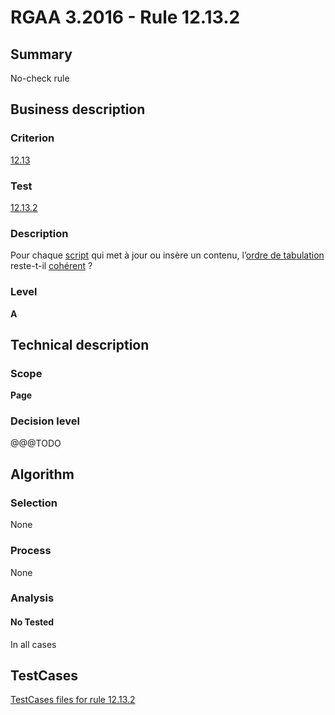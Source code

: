 # RGAA 3.2016 - Rule 12.13.2

## Summary
No-check rule


## Business description

### Criterion
[12.13](http://references.modernisation.gouv.fr/rgaa-accessibilite/criteres.html#crit-12-13)

### Test
[12.13.2](http://references.modernisation.gouv.fr/rgaa-accessibilite/criteres.html#test-12-13-2)

### Description
<div lang="fr">Pour chaque <a href="http://references.modernisation.gouv.fr/rgaa-accessibilite/glossaire.html#script">script</a> qui met &#xE0; jour ou ins&#xE8;re un contenu, l&#x2019;<a href="http://references.modernisation.gouv.fr/rgaa-accessibilite/glossaire.html#ordre-de-tabulation">ordre de tabulation</a> reste-t-il <a href="http://references.modernisation.gouv.fr/rgaa-accessibilite/glossaire.html#comprhensible-ordre-de-lecture">coh&#xE9;rent</a>&nbsp;?</div>

### Level
**A**


## Technical description

### Scope
**Page**

### Decision level
@@@TODO


## Algorithm

### Selection
None

### Process
None

### Analysis

#### No Tested
In all cases


##  TestCases

[TestCases files for rule 12.13.2](https://github.com/Asqatasun/Asqatasun/tree/RGAA_3.2016/rules/rules-rgaa3.2016/src/test/resources/testcases/rgaa32016/Rgaa32016Rule121302/)


